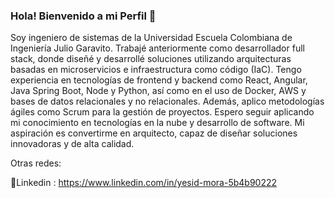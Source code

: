 ### Hola! Bienvenido a mi Perfil 👋

Soy ingeniero de sistemas de la Universidad Escuela Colombiana de Ingeniería Julio Garavito.
Trabajé anteriormente como desarrollador full stack, donde diseñé y desarrollé soluciones utilizando arquitecturas basadas en microservicios e infraestructura como código (IaC). Tengo experiencia en tecnologías de frontend y backend como React, Angular, Java Spring Boot, Node y Python, así como en el uso de Docker, AWS y bases de datos relacionales y no relacionales. Además, aplico metodologías ágiles como Scrum para la gestión de proyectos.
Espero seguir aplicando mi conocimiento en tecnologías en la nube y desarrollo de software. Mi aspiración es convertirme en arquitecto, capaz de diseñar soluciones innovadoras y de alta calidad.

Otras redes:

💼Linkedin : https://www.linkedin.com/in/yesid-mora-5b4b90222

